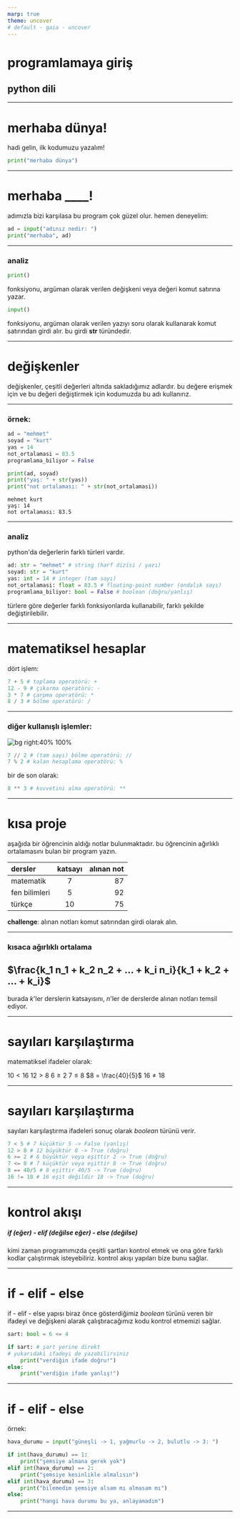 ```yaml
---
marp: true
theme: uncover
# default - gaia - uncover
--- 
```


# **programlamaya giriş**

## python dili

---

# merhaba dünya!

hadi gelin, ilk kodumuzu yazalım!

```python
print("merhaba dünya")
```

---

# merhaba ____!

adımızla bizi karşılasa bu program çok güzel olur. hemen deneyelim:

```python
ad = input("adınız nedir: ")
print("merhaba", ad)
```

---

### analiz

```python
print()
```

fonksiyonu, argüman olarak verilen değişkeni veya değeri komut satırına yazar.

```python
input()
```

fonksiyonu, argüman olarak verilen yazıyı soru olarak kullanarak komut satırından girdi alır. bu girdi **str** türündedir.

---

# değişkenler

değişkenler, çeşitli değerleri altında sakladığımız adlardır. bu değere erişmek için ve bu değeri değiştirmek için kodumuzda bu adı kullanırız.

---

### örnek:
```python
ad = "mehmet"
soyad = "kurt"
yas = 14
not_ortalamasi = 83.5
programlama_biliyor = False
```

```python
print(ad, soyad)
print("yaş: " + str(yas))
print("not ortalaması: " + str(not_ortalamasi))
```

```
mehmet kurt
yaş: 14
not ortalaması: 83.5
```

---

### analiz

python'da değerlerin farklı türleri vardır.

```python
ad: str = "mehmet" # string (harf dizisi / yazı)
soyad: str = "kurt"
yas: int = 14 # integer (tam sayı)
not_ortalamasi: float = 83.5 # floating-point number (ondalık sayı)
programlama_biliyor: bool = False # boolean (doğru/yanlış)
```

türlere göre değerler farklı fonksiyonlarda kullanabilir, farklı şekilde değiştirilebilir.

---

# matematiksel hesaplar

dört işlem:

```python
7 + 5 # toplama operatörü: +
12 - 9 # çıkarma operatörü: -
3 * 7 # çarpma operatörü: *
8 / 3 # bölme operatörü: /
```

---

### diğer kullanışlı işlemler:

![bg right:40% 100%](fotograflar/bolme.png)
```python
7 // 2 # (tam sayı) bölme operatörü: //
7 % 2 # kalan hesaplama operatörü: %
```

bir de son olarak:

```python
8 ** 3 # kuvvetini alma operatörü: **
```

---

# kısa proje

aşağıda bir öğrencinin aldığı notlar bulunmaktadır. bu öğrencinin ağırlıklı ortalamasını bulan bir program yazın.

dersler | katsayı | alınan not |
:--- | :---: | ---: |
matematik | 7 | 87 |
fen bilimleri | 5 | 92 |
türkçe | 10 | 75 |

**challenge**: alınan notları komut satırından girdi olarak alın.

---

### kısaca ağırlıklı ortalama

## $\frac{k_1 n_1 + k_2 n_2 + ... + k_i n_i}{k_1 + k_2 + ... + k_i}$

burada $k$'ler derslerin katsayısını, $n$'ler de derslerde alınan notları temsil ediyor.

---

# sayıları karşılaştırma

matematiksel ifadeler olarak: 

$10 < 16$
$12 > 8$
$6 \geq 2$
$7 \leq 8$
$8 = \frac{40}{5}$
$16 \ne 18$

---

# sayıları karşılaştırma

sayıları karşılaştırma ifadeleri sonuç olarak *boolean* türünü verir.

```python
7 < 5 # 7 küçüktür 5 -> False (yanlış)
12 > 8 # 12 büyüktür 8 -> True (doğru)
6 >= 2 # 6 büyüktür veya eşittir 2 -> True (doğru)
7 <= 8 # 7 küçüktür veya eşittir 8 -> True (doğru)
8 == 40/5 # 8 eşittir 40/5 -> True (doğru)
16 != 18 # 16 eşit değildir 18 -> True (doğru)
```

---

# kontrol akışı

##### **if (eğer) - elif (değilse eğer) - else (değilse)**

kimi zaman programımızda çeşitli şartları kontrol etmek ve ona göre farklı kodlar çalıştırmak isteyebiliriz. 
kontrol akışı yapıları bize bunu sağlar.

---

# if - elif - else

if - elif - else yapısı biraz önce gösterdiğimiz *boolean* türünü veren bir ifadeyi ve değişkeni alarak çalıştıracağımız kodu kontrol etmemizi sağlar.

```python
sart: bool = 6 <= 4 

if sart: # şart yerine direkt 
# yukarıdaki ifadeyi de yazabilirsiniz
    print("verdiğin ifade doğru!")
else:
    print("verdiğin ifade yanlış!")
```

---

# if - elif - else

örnek: 

```python
hava_durumu = input("güneşli -> 1, yağmurlu -> 2, bulutlu -> 3: ")

if int(hava_durumu) == 1:
    print("şemsiye almana gerek yok")
elif int(hava_durumu) == 2:
    print("şemsiye kesinlikle almalısın")
elif int(hava_durumu) == 3:
    print("bilemedim şemsiye alsam mı almasam mı")
else:
    print("hangi hava durumu bu ya, anlayamadım")
```

---